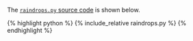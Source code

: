The [`raindrops.py` source code](raindrops.py) is shown below.
<p></p>

{% highlight python %}
{% include_relative raindrops.py %}
{% endhighlight %}
